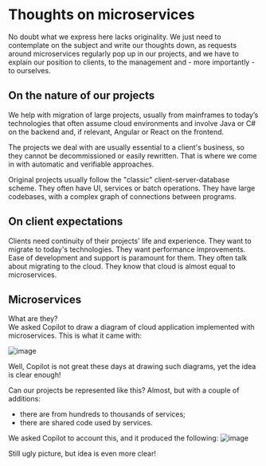 # Thoughts on microservices

No doubt what we express here lacks originality. We just need to contemplate on the subject and write our thoughts down, as 
requests around microservices regularly pop up in our projects, and we have to explain our position
to clients, to the management and - more importantly - to ourselves.

## On the nature of our projects

We help with migration of large projects, usually from mainframes to today’s technologies that often assume 
cloud environments and involve Java or C# on the backend and, if relevant, Angular or React on the frontend.

The projects we deal with are usually essential to a client's business, so they cannot be decommissioned or easily rewritten. 
That is where we come in with automatic and verifiable approaches.

Original projects usually follow the "classic" client-server-database scheme. They often have UI, services or batch operations. 
They have large codebases, with a complex graph of connections between programs.

## On client expectations

Clients need continuity of their projects' life and experience. They want to migrate to today's technologies. 
They want performance improvements. Ease of development and support is paramount for them. 
They often talk about migrating to the cloud. 
They know that cloud is almost equal to microservices.

## Microservices

What are they?  
We asked Copilot to draw a diagram of cloud application implemented with microservices. This is what it came with:

![image](https://github.com/user-attachments/assets/2af3c4ef-8408-4469-82c8-e14dd9e05076)

Well, Copilot is not great these days at drawing such diagrams, yet the idea is clear enough!

Can our projects be represented like this?
Almost, but with a couple of additions:
* there are from hundreds to thousands of services;
* there are shared code used by services.

We asked Copilot to account this, and it produced the following:
![image](https://github.com/user-attachments/assets/5e782040-7161-454f-a08f-abac7f7de1d1)

Still ugly picture, but idea is even more clear!
